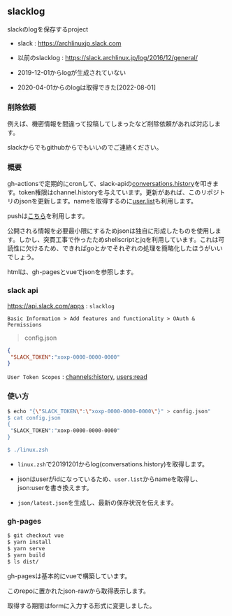 ## slacklog

slackのlogを保存するproject

- slack : https://archlinuxjp.slack.com

- 以前のslacklog : https://slack.archlinux.jp/log/2016/12/general/

- 2019-12-01からlogが生成されていない

- 2020-04-01からのlogは取得できた[2022-08-01]

### 削除依頼

例えば、機密情報を間違って投稿してしまったなど削除依頼があれば対応します。

slackからでもgithubからでもいいのでご連絡ください。

### 概要

gh-actionsで定期的にcronして、slack-apiの[conversations.history](https://api.slack.com/methods/conversations.history)を叩きます。token権限はchannel.historyを与えています。更新があれば、このリポジトリのjsonを更新します。nameを取得するのに[user.list](https://api.slack.com/methods/users.list)も利用します。

pushは[こちら](https://github.com/marketplace/actions/github-push)を利用します。

公開される情報を必要最小限にするためjsonは独自に形成したものを使用します。しかし、突貫工事で作ったためshellscriptとjqを利用しています。これは可読性に欠けるため、できればgoとかでそれぞれの処理を簡略化したほうがいいでしょう。

htmlは、gh-pagesとvueでjsonを参照します。

### slack api

https://api.slack.com/apps : `slacklog`

`Basic Information > Add features and functionality > OAuth & Permissions`

> config.json

```json
{
 "SLACK_TOKEN":"xoxp-0000-0000-0000"
}
```

`User Token Scopes` : [channels:history](https://api.slack.com/scopes/channels:history), [users:read](https://api.slack.com/scopes/users:read)

### 使い方

```sh
$ echo "{\"SLACK_TOKEN\":\"xoxp-0000-0000-0000\"}" > config.json"
$ cat config.json
{
 "SLACK_TOKEN":"xoxp-0000-0000-0000"
}

$ ./linux.zsh
```

- `linux.zsh`で20191201からlog(conversations.history)を取得します。

- jsonはuserがidになっているため、`user.list`からnameを取得し、json:userを書き換えます。

- `json/latest.json`を生成し、最新の保存状況を伝えます。

### gh-pages

```sh
$ git checkout vue
$ yarn install
$ yarn serve
$ yarn build
$ ls dist/
```

gh-pagesは基本的にvueで構築しています。

このrepoに置かれたjson-rawから取得表示します。

取得する期間はformに入力する形式に変更しました。

